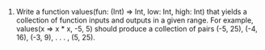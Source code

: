 1. Write a function values(fun: (Int) => Int, low: Int, high: Int) that yields a collection of function inputs and outputs in a given range. For example, values(x => x * x, -5, 5) should produce a collection of pairs (-5, 25), (-4, 16), (-3, 9), . . . , (5, 25).
